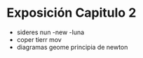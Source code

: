 # Exposición Capitulo 2

- sideres nun -new -luna
- coper tierr mov
- diagramas geome principia de newton